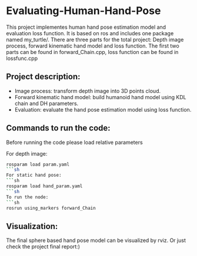 # Evaluating-Human-Hand-Pose
This project implementes human hand pose estimation model and evaluation loss function. It is based on ros and includes one package named my_turtle/. There are three parts for the total project: Depth image process, forward kinematic hand model and loss function. The first two parts can be found in forward_Chain.cpp, loss function can be found in lossfunc.cpp 


## Project description:
+ Image process: transform depth image into 3D points cloud.
+ Forward kinematic hand model: build humanoid hand model using KDL chain and DH parameters.
+ Evaluation: evaluate the hand pose estimation model using loss function.

## Commands to run the code:
Before running the code please load relative parameters

For depth image:
```sh
rosparam load param.yaml
```sh
For static hand pose:
```sh
rosparam load hand_param.yaml
```sh
To run the node:
```sh
rosrun using_markers forward_Chain
```

## Visualization:
The final sphere based hand pose model can be visualized by rviz. 
Or just check the project final report:)
